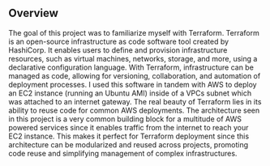 ## Overview
The goal of this project was to familiarize myself with Terraform. Terraform is an open-source infrastructure as code software tool created by HashiCorp. It enables users to define and provision infrastructure resources, such as virtual machines, networks, storage, and more, using a declarative configuration language. With Terraform, infrastructure can be managed as code, allowing for versioning, collaboration, and automation of deployment processes. I used this software in tandem with AWS to deploy an EC2 instance (running an Ubuntu AMI) inside of a VPCs subnet which was attached to an internet gateway. The real beauty of Terraform lies in its ability to reuse code for common AWS deployments. The architecture seen in this project is a very common building block for a multitude of AWS powered services since it enables traffic from the internet to reach your EC2 instance. This makes it perfect for Terraform deployment since this architecture can be modularized and reused across projects, promoting code reuse and simplifying management of complex infrastructures.
